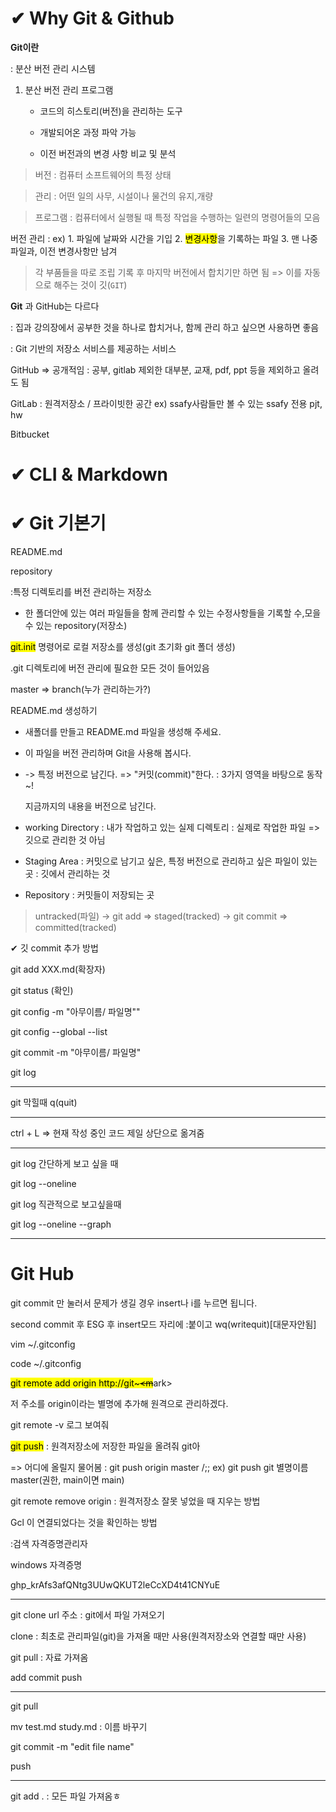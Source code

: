 # ✔ Why Git & Github

**Git이란**

: 분산 버전 관리 시스템

1. 분산 버전 관리 프로그램
   
   - 코드의 히스토리(버전)을 관리하는 도구
   
   - 개발되어온 과정 파악 가능
   
   - 이전 버전과의 변경 사항 비교 및 분석

> 버전 : 컴퓨터 소프트웨어의 특정 상태

> 관리 : 어떤 일의 사무, 시설이나 물건의 유지,개량

> 프로그램 : 컴퓨터에서 실행될 때 특정 작업을 수행하는 일련의 명령어들의 모음

버전 관리 : ex)  1. 파일에 날짜와 시간을 기입 2. <mark>변경사항</mark>을 기록하는 파일 3. 맨 나중 파일과, 이전 변경사항만 남겨

> 각 부품들을 따로 조립 기록 후 마지막 버전에서 합치기만 하면 됨 => 이를 자동으로 해주는 것이 깃(`GIT`)

**Git** 과 GitHub는 다르다

: 집과 강의장에서 공부한 것을 하나로 합치거나, 함께 관리 하고 싶으면 사용하면 좋음

: Git 기반의 저장소 서비스를 제공하는 서비스

GitHub => 공개적임 : 공부, gitlab 제외한 대부분, 교재, pdf,  ppt 등을 제외하고 올려도 됨

GitLab : 원격저장소 / 프라이빗한 공간 ex) ssafy사람들만 볼 수 있는 ssafy 전용 pjt, hw

Bitbucket

# ✔ CLI & Markdown

# ✔ Git 기본기

README.md

repository

:특정 디렉토리를 버전 관리하는 저장소 

- 한 폴더안에 있는 여러 파일들을 함께 관리할 수 있는 수정사항들을 기록할 수,모을 수 있는 repository(저장소)

<mark>git.init</mark> 명령어로 로컬 저장소를 생성(git 초기화 git 폴더 생성)

.git 디렉토리에 버전 관리에 필요한 모든 것이 들어있음

master => branch(누가 관리하는가?)

README.md 생성하기

- 새폴더를 만들고 README.md 파일을 생성해 주세요.

- 이 파일을 버전 관리하며 Git을 사용해 봅시다.

- -> 특정 버전으로 남긴다. => "커밋(commit)"한다. : 3가지 영역을 바탕으로 동작~!
  
  지금까지의 내용을 버전으로 남긴다.

- working Directory : 내가 작업하고 있는 실제 디렉토리 : 실제로 작업한 파일 => 깃으로 관리한 것 아님

- Staging Area : 커밋으로 남기고 싶은, 특정 버전으로 관리하고 싶은 파일이 있는 곳 : 깃에서 관리하는 것

- Repository : 커밋들이 저장되는 곳

> untracked(파일) -> git add => staged(tracked) -> git commit => committed(tracked)

✔ 깃 commit 추가 방법

git add XXX.md(확장자)

git status (확인)

git config -m "아무이름/ 파일명""

git config  --global --list

git commit -m "아무이름/ 파일명"

git log

---

git 막힐때 q(quit)

---

ctrl + L => 현재 작성 중인 코드 제일 상단으로 옮겨줌

---

git log 간단하게 보고 싶을 때 

git log --oneline

git log  직관적으로 보고싶을때

git log --oneline --graph

---

# Git Hub

git commit 만 눌러서 문제가 생길 경우 insert나 i를 누르면 됩니다.

second commit 후 ESG 후 insert모드 자리에 :붙이고 wq(writequit)[대문자안됨]

vim ~/.gitconfig

code ~/.gitconfig

<mark>git remote add origin http://git~~~<m</mark>ark>~~</mark>

저 주소를 origin이라는 별명에 추가해 원격으로 관리하겠다.

git remote -v 로그 보여줘

<mark>git push</mark> : 원격저장소에 저장한 파일을 올려줘 git아

=> 어디에 올릴지 물어봄 : git push origin master /;; ex) git push git 별명이름 master(권한, main이면 main)

git remote remove origin : 원격저장소 잘못 넣었을 때 지우는 방법

Gcl 이 연결되었다는 것을 확인하는 방법

:검색 자격증명관리자

windows 자격증명

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

---

git clone url 주소 : git에서 파일 가져오기

clone : 최초로 관리파일(git)을 가져올 때만 사용(원격저장소와 연결할 때만 사용)

git pull : 자료 가져옴

add commit push

---

git pull

mv test.md study.md : 이름 바꾸기

git commit -m "edit file name"

push

---

git add . : 모든 파일 가져옴ㅎ

